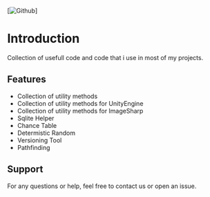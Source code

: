 [![Github](https://github.com/petrosik/Utility-Stuff)] 
# Introduction

Collection of usefull code and code that i use in most of my projects.

## Features

- Collection of utility methods
- Collection of utility methods for UnityEngine 
- Collection of utility methods for ImageSharp
- Sqlite Helper
- Chance Table
- Determistic Random
- Versioning Tool
- Pathfinding

## Support

For any questions or help, feel free to contact us or open an issue.
